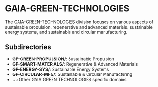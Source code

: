 # GAIA-GREEN-TECHNOLOGIES

The GAIA-GREEN-TECHNOLOGIES division focuses on various aspects of sustainable propulsion, regenerative and advanced materials, sustainable energy systems, and sustainable and circular manufacturing.

## Subdirectories

- **GP-GREEN-PROPULSION/**: Sustainable Propulsion
- **GP-SMART-MATERIALS/**: Regenerative & Advanced Materials
- **GP-ENERGY-SYS/**: Sustainable Energy Systems
- **GP-CIRCULAR-MFG/**: Sustainable & Circular Manufacturing
- **...**: Other GAIA GREEN TECHNOLOGIES specific domains
